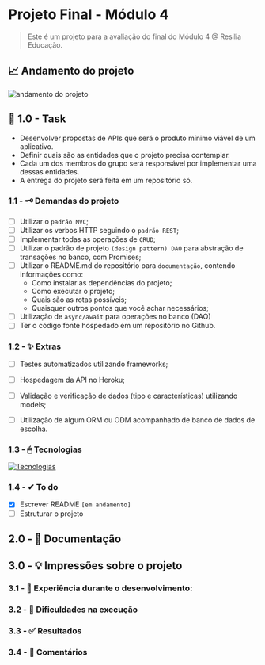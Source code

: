 #  Projeto Final - Módulo 4
> Este é um projeto para a avaliação do final do Módulo 4 @ Resilia Educação.
## 📈 Andamento do projeto  
![andamento do projeto](https://img.shields.io/badge/status-em%20andamento-yellow?style=for-the-badge&logo=appveyor)

## 📌 1.0 - Task
- Desenvolver propostas de APIs que será o produto mínimo viável de um aplicativo.
- Definir quais são as entidades que o projeto precisa contemplar.
- Cada um dos membros do grupo será responsável por implementar uma dessas entidades.
- A entrega do projeto será feita em um repositório só.

### 1.1 - 🗝 Demandas do projeto
- [ ] Utilizar o ``padrão MVC``;
- [ ] Utilizar os verbos HTTP seguindo o ``padrão REST``;
- [ ] Implementar todas as operações de ``CRUD``;
- [ ] Utilizar o padrão de projeto ``(design pattern) DAO`` para abstração de transações no banco, com Promises;
- [ ] Utilizar o README.md do repositório para ``documentação``, contendo informações
como:
  - Como instalar as dependências do projeto;
  - Como executar o projeto;
  - Quais são as rotas possíveis;
  - Quaisquer outros pontos que você achar necessários;
- [ ] Utilização de ``async/await`` para operações no banco (DAO)
- [ ] Ter o código fonte hospedado em um repositório no Github.

### 1.2 - ✨ Extras
- [ ] Testes automatizados utilizando frameworks;
- [ ] Hospedagem da API no Heroku;
- [ ] Validação e verificação de dados (tipo e características) utilizando models;
- [ ] Utilização de algum ORM ou ODM acompanhado de banco de dados de escolha.


### 1.3 - 🖱 Tecnologias
[![Tecnologias](https://skillicons.dev/icons?i=nodejs)](https://skillicons.dev)

### 1.4 - ✔ To do
- [X] Escrever README ``[em andamento]``
- [ ] Estruturar o projeto

## 2.0 - 📄 Documentação



## 3.0 - 💡 Impressões sobre o projeto

### 3.1 - 🔔 Experiência durante o desenvolvimento:

### 3.2 - 🛑 Dificuldades na execução

### 3.3 - ✅ Resultados

### 3.4 - 🧐 Comentários


